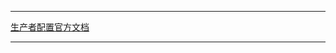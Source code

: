 




---------------------------------------------------------------------------------------------------------------------
[生产者配置官方文档](http://kafka.apache.org/documentation.html#producerconfigs)  






---------------------------------------------------------------------------------------------------------------------


